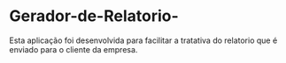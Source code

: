 # Gerador-de-Relatorio-
Esta aplicação foi desenvolvida para facilitar a tratativa do relatorio que é enviado para o cliente da empresa.
